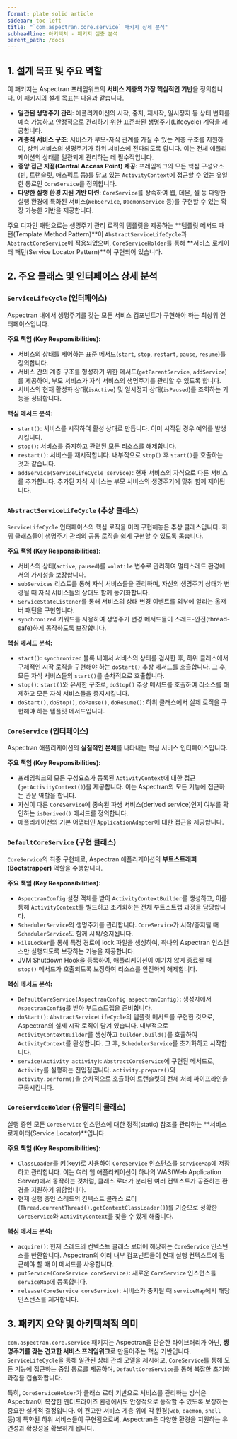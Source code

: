 ```yaml
---
format: plate solid article
sidebar: toc-left
title: "`com.aspectran.core.service` 패키지 상세 분석"
subheadline: 아키텍처 - 패키지 심층 분석
parent_path: /docs
---
```


## 1. 설계 목표 및 주요 역할

이 패키지는 Aspectran 프레임워크의 **서비스 계층의 가장 핵심적인 기반**을 정의합니다. 이 패키지의 설계 목표는 다음과 같습니다.

-   **일관된 생명주기 관리**: 애플리케이션의 시작, 중지, 재시작, 일시정지 등 상태 변화를 예측 가능하고 안정적으로 관리하기 위한 표준화된 생명주기(Lifecycle) 계약을 제공합니다.
-   **계층적 서비스 구조**: 서비스가 부모-자식 관계를 가질 수 있는 계층 구조를 지원하여, 상위 서비스의 생명주기가 하위 서비스에 전파되도록 합니다. 이는 전체 애플리케이션의 상태를 일관되게 관리하는 데 필수적입니다.
-   **중앙 접근 지점(Central Access Point) 제공**: 프레임워크의 모든 핵심 구성요소(빈, 트랜슬릿, 애스펙트 등)를 담고 있는 `ActivityContext`에 접근할 수 있는 유일한 통로인 `CoreService`를 정의합니다.
-   **다양한 실행 환경 지원 기반 마련**: `CoreService`를 상속하여 웹, 데몬, 셸 등 다양한 실행 환경에 특화된 서비스(`WebService`, `DaemonService` 등)를 구현할 수 있는 확장 가능한 기반을 제공합니다.

주요 디자인 패턴으로는 생명주기 관리 로직의 템플릿을 제공하는 **템플릿 메서드 패턴(Template Method Pattern)**이 `AbstractServiceLifeCycle`과 `AbstractCoreService`에 적용되었으며, `CoreServiceHolder`를 통해 **서비스 로케이터 패턴(Service Locator Pattern)**이 구현되어 있습니다.

## 2. 주요 클래스 및 인터페이스 상세 분석

### `ServiceLifeCycle` (인터페이스)

Aspectran 내에서 생명주기를 갖는 모든 서비스 컴포넌트가 구현해야 하는 최상위 인터페이스입니다.

**주요 책임 (Key Responsibilities):**
-   서비스의 상태를 제어하는 표준 메서드(`start`, `stop`, `restart`, `pause`, `resume`)를 정의합니다.
-   서비스 간의 계층 구조를 형성하기 위한 메서드(`getParentService`, `addService`)를 제공하여, 부모 서비스가 자식 서비스의 생명주기를 관리할 수 있도록 합니다.
-   서비스의 현재 활성화 상태(`isActive`) 및 일시정지 상태(`isPaused`)를 조회하는 기능을 정의합니다.

**핵심 메서드 분석:**
-   `start()`: 서비스를 시작하여 활성 상태로 만듭니다. 이미 시작된 경우 예외를 발생시킵니다.
-   `stop()`: 서비스를 중지하고 관련된 모든 리소스를 해제합니다.
-   `restart()`: 서비스를 재시작합니다. 내부적으로 `stop()` 후 `start()`를 호출하는 것과 같습니다.
-   `addService(ServiceLifeCycle service)`: 현재 서비스의 자식으로 다른 서비스를 추가합니다. 추가된 자식 서비스는 부모 서비스의 생명주기에 맞춰 함께 제어됩니다.

### `AbstractServiceLifeCycle` (추상 클래스)

`ServiceLifeCycle` 인터페이스의 핵심 로직을 미리 구현해놓은 추상 클래스입니다. 하위 클래스들이 생명주기 관리의 공통 로직을 쉽게 구현할 수 있도록 돕습니다.

**주요 책임 (Key Responsibilities):**
-   서비스의 상태(`active`, `paused`)를 `volatile` 변수로 관리하여 멀티스레드 환경에서의 가시성을 보장합니다.
-   `subServices` 리스트를 통해 자식 서비스들을 관리하며, 자신의 생명주기 상태가 변경될 때 자식 서비스들의 상태도 함께 동기화합니다.
-   `ServiceStateListener`를 통해 서비스의 상태 변경 이벤트를 외부에 알리는 옵저버 패턴을 구현합니다.
-   `synchronized` 키워드를 사용하여 생명주기 변경 메서드들이 스레드-안전(thread-safe)하게 동작하도록 보장합니다.

**핵심 메서드 분석:**
-   `start()`: `synchronized` 블록 내에서 서비스의 상태를 검사한 후, 하위 클래스에서 구체적인 시작 로직을 구현해야 하는 `doStart()` 추상 메서드를 호출합니다. 그 후, 모든 자식 서비스들의 `start()`를 순차적으로 호출합니다.
-   `stop()`: `start()`와 유사한 구조로, `doStop()` 추상 메서드를 호출하여 리소스를 해제하고 모든 자식 서비스들을 중지시킵니다.
-   `doStart()`, `doStop()`, `doPause()`, `doResume()`: 하위 클래스에서 실제 로직을 구현해야 하는 템플릿 메서드입니다.

### `CoreService` (인터페이스)

Aspectran 애플리케이션의 **실질적인 본체**를 나타내는 핵심 서비스 인터페이스입니다.

**주요 책임 (Key Responsibilities):**
-   프레임워크의 모든 구성요소가 등록된 `ActivityContext`에 대한 접근(`getActivityContext()`)을 제공합니다. 이는 Aspectran의 모든 기능에 접근하는 관문 역할을 합니다.
-   자신이 다른 `CoreService`에 종속된 파생 서비스(derived service)인지 여부를 확인하는 `isDerived()` 메서드를 정의합니다.
-   애플리케이션의 기본 어댑터인 `ApplicationAdapter`에 대한 접근을 제공합니다.

### `DefaultCoreService` (구현 클래스)

`CoreService`의 최종 구현체로, Aspectran 애플리케이션의 **부트스트래퍼(Bootstrapper)** 역할을 수행합니다.

**주요 책임 (Key Responsibilities):**
-   `AspectranConfig` 설정 객체를 받아 `ActivityContextBuilder`를 생성하고, 이를 통해 `ActivityContext`를 빌드하고 초기화하는 전체 부트스트랩 과정을 담당합니다.
-   `SchedulerService`의 생명주기를 관리합니다. `CoreService`가 시작/중지될 때 `SchedulerService`도 함께 시작/중지됩니다.
-   `FileLocker`를 통해 특정 경로에 lock 파일을 생성하여, 하나의 Aspectran 인스턴스만 실행되도록 보장하는 기능을 제공합니다.
-   JVM Shutdown Hook을 등록하여, 애플리케이션이 예기치 않게 종료될 때 `stop()` 메서드가 호출되도록 보장하여 리소스를 안전하게 해제합니다.

**핵심 메서드 분석:**
-   `DefaultCoreService(AspectranConfig aspectranConfig)`: 생성자에서 `AspectranConfig`를 받아 부트스트랩을 준비합니다.
-   `doStart()`: `AbstractServiceLifeCycle`의 템플릿 메서드를 구현한 것으로, Aspectran의 실제 시작 로직이 담겨 있습니다. 내부적으로 `ActivityContextBuilder`를 생성하고 `builder.build()`를 호출하여 `ActivityContext`를 완성합니다. 그 후, `SchedulerService`를 초기화하고 시작합니다.
-   `service(Activity activity)`: `AbstractCoreService`에 구현된 메서드로, `Activity`를 실행하는 진입점입니다. `activity.prepare()`와 `activity.perform()`을 순차적으로 호출하여 트랜슬릿의 전체 처리 파이프라인을 구동시킵니다.

### `CoreServiceHolder` (유틸리티 클래스)

실행 중인 모든 `CoreService` 인스턴스에 대한 정적(static) 참조를 관리하는 **서비스 로케이터(Service Locator)**입니다.

**주요 책임 (Key Responsibilities):**
-   `ClassLoader`를 키(key)로 사용하여 `CoreService` 인스턴스를 `serviceMap`에 저장하고 관리합니다. 이는 여러 웹 애플리케이션이 하나의 WAS(Web Application Server)에서 동작하는 것처럼, 클래스 로더가 분리된 여러 컨텍스트가 공존하는 환경을 지원하기 위함입니다.
-   현재 실행 중인 스레드의 컨텍스트 클래스 로더(`Thread.currentThread().getContextClassLoader()`)를 기준으로 정확한 `CoreService`와 `ActivityContext`를 찾을 수 있게 해줍니다.

**핵심 메서드 분석:**
-   `acquire()`: 현재 스레드의 컨텍스트 클래스 로더에 해당하는 `CoreService` 인스턴스를 반환합니다. Aspectran의 여러 내부 컴포넌트들이 현재 실행 컨텍스트에 접근해야 할 때 이 메서드를 사용합니다.
-   `putService(CoreService coreService)`: 새로운 `CoreService` 인스턴스를 `serviceMap`에 등록합니다.
-   `release(CoreService coreService)`: 서비스가 중지될 때 `serviceMap`에서 해당 인스턴스를 제거합니다.

## 3. 패키지 요약 및 아키텍처적 의미

`com.aspectran.core.service` 패키지는 Aspectran을 단순한 라이브러리가 아닌, **생명주기를 갖는 견고한 서비스 프레임워크**로 만들어주는 핵심 기반입니다. `ServiceLifeCycle`을 통해 일관된 상태 관리 모델을 제시하고, `CoreService`를 통해 모든 기능에 접근하는 중앙 통로를 제공하며, `DefaultCoreService`를 통해 복잡한 초기화 과정을 캡슐화합니다.

특히, `CoreServiceHolder`가 클래스 로더 기반으로 서비스를 관리하는 방식은 Aspectran이 복잡한 엔터프라이즈 환경에서도 안정적으로 동작할 수 있도록 보장하는 중요한 설계적 결정입니다. 이 견고한 서비스 계층 위에 각 환경(`web`, `daemon`, `shell` 등)에 특화된 하위 서비스들이 구현됨으로써, Aspectran은 다양한 환경을 지원하는 유연성과 확장성을 확보하게 됩니다.